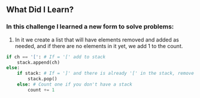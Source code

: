 ## What Did I Learn?

### In this challenge I learned a new form to solve problems:

1. In it we create a list that will have elements removed and added as needed, and if there are no elements in it yet, we add 1 to the count.
```python
if ch == '[': # If = '[' add to stack
    stack.append(ch)
else:
    if stack: # If = ']' and there is already '[' in the stack, remove 1 element
        stack.pop()
    else: # Count one if you don't have a stack
        count += 1
```